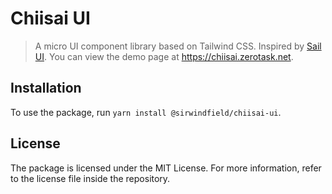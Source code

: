 # Chiisai UI

> A micro UI component library based on Tailwind CSS. Inspired by [Sail UI](https://sailui.github.io/ui/). You can view the demo page at https://chiisai.zerotask.net.

## Installation

To use the package, run `yarn install @sirwindfield/chiisai-ui`.

## License

The package is licensed under the MIT License. For more information, refer to the license file inside the repository.
